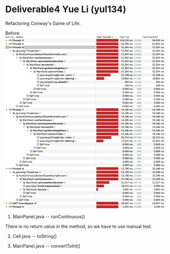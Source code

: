 # Deliverable4 Yue Li (yul134)
Refactoring Conway's Game of Life.

Before: 
<img src = "before.png">

1. MainPanel.java -- runContinuous()

There is no return value in the method, so we have to use manual test.


2. Cell.java -- toString()


3. MainPanel.java -- convertToInt()